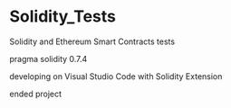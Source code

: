 # Solidity_Tests
Solidity and Ethereum Smart Contracts tests

pragma solidity 0.7.4

developing on Visual Studio Code with Solidity Extension

ended project
